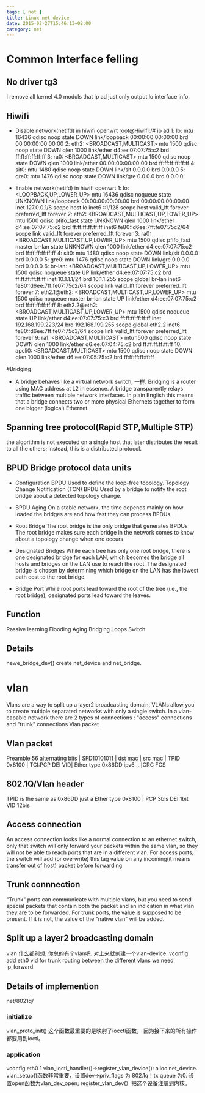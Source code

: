 ```yaml
---
tags: [ net ] 
title: Linux net device
date: 2015-02-27T15:46:13+08:00 
category: net
---
```


# Common Interface felling
## No driver tg3
I remove all kernel 4.0  moduls that ip ad just only output lo interface info.

## Hiwifi
* Disable network(netifd) in hiwifi openwrt
root@Hiwifi:/# ip ad
1: lo: <LOOPBACK> mtu 16436 qdisc noop state DOWN
    link/loopback 00:00:00:00:00:00 brd 00:00:00:00:00:00
2: eth2: <BROADCAST,MULTICAST> mtu 1500 qdisc noop state DOWN qlen 1000
    link/ether d4:ee:07:07:75:c2 brd ff:ff:ff:ff:ff:ff
3: ra0: <BROADCAST,MULTICAST> mtu 1500 qdisc noop state DOWN qlen 1000
    link/ether 00:00:00:00:00:00 brd ff:ff:ff:ff:ff:ff
4: sit0: <NOARP> mtu 1480 qdisc noop state DOWN
    link/sit 0.0.0.0 brd 0.0.0.0
5: gre0: <NOARP> mtu 1476 qdisc noop state DOWN 
    link/gre 0.0.0.0 brd 0.0.0.0

* Enable network(netifd) in hiwifi openwrt
1: lo: <LOOPBACK,UP,LOWER_UP> mtu 16436 qdisc noqueue state UNKNOWN
    link/loopback 00:00:00:00:00:00 brd 00:00:00:00:00:00
    inet 127.0.0.1/8 scope host lo
    inet6 ::1/128 scope host 
       valid_lft forever preferred_lft forever
2: eth2: <BROADCAST,MULTICAST,UP,LOWER_UP> mtu 1500 qdisc pfifo_fast state UNKNOWN qlen 1000
    link/ether d4:ee:07:07:75:c2 brd ff:ff:ff:ff:ff:ff
    inet6 fe80::d6ee:7ff:fe07:75c2/64 scope link 
       valid_lft forever preferred_lft forever
3: ra0: <BROADCAST,MULTICAST,UP,LOWER_UP> mtu 1500 qdisc pfifo_fast master br-lan state UNKNOWN qlen 1000
    link/ether d4:ee:07:07:75:c2 brd ff:ff:ff:ff:ff:ff
4: sit0: <NOARP> mtu 1480 qdisc noop state DOWN 
    link/sit 0.0.0.0 brd 0.0.0.0
5: gre0: <NOARP> mtu 1476 qdisc noop state DOWN 
    link/gre 0.0.0.0 brd 0.0.0.0
6: br-lan: <BROADCAST,MULTICAST,UP,LOWER_UP> mtu 1500 qdisc noqueue state UP 
    link/ether d4:ee:07:07:75:c2 brd ff:ff:ff:ff:ff:ff
    inet 10.1.1.1/24 brd 10.1.1.255 scope global br-lan
    inet6 fe80::d6ee:7ff:fe07:75c2/64 scope link 
       valid_lft forever preferred_lft forever
7: eth2.1@eth2: <BROADCAST,MULTICAST,UP,LOWER_UP> mtu 1500 qdisc noqueue master br-lan state UP 
    link/ether d4:ee:07:07:75:c2 brd ff:ff:ff:ff:ff:ff
8: eth2.2@eth2: <BROADCAST,MULTICAST,UP,LOWER_UP> mtu 1500 qdisc noqueue state UP 
    link/ether d4:ee:07:07:75:c3 brd ff:ff:ff:ff:ff:ff
    inet 192.168.199.223/24 brd 192.168.199.255 scope global eth2.2
    inet6 fe80::d6ee:7ff:fe07:75c3/64 scope link 
       valid_lft forever preferred_lft forever
9: ra1: <BROADCAST,MULTICAST> mtu 1500 qdisc noop state DOWN qlen 1000
    link/ether d6:ee:07:04:75:c2 brd ff:ff:ff:ff:ff:ff
10: apcli0: <BROADCAST,MULTICAST> mtu 1500 qdisc noop state DOWN qlen 1000
    link/ether d6:ee:07:05:75:c2 brd ff:ff:ff:ff:ff:ff

#Bridging
* A bridge behaves like a virtual network switch, 一样.
Bridging is a router using MAC address at L2 in essence.
A bridge transparently relays traffic between multiple network interfaces. 
In plain English this means that a bridge connects two or more physical Ethernets together to form one bigger (logical) Ethernet.

## Spanning tree protocol(Rapid STP,Multiple STP)
the algorithm is not executed on a single host that later distributes the result to all the others; 
instead, this is a distributed protocol.

## BPUD Bridge protocol data units
* Configuration BPDU
Used to define the loop-free topology. 
Topology Change Notification (TCN) BPDU
Used by a bridge to notify the root bridge about a detected topology change. 

* BPDU Aging
On a stable network, the time depends mainly on how loaded the bridges are and how fast they can process BPDUs.

* Root Bridge
The root bridge is the only bridge that generates BPDUs
The root bridge makes sure each bridge in the network comes to know about a topology change when one occurs

* Designated Bridges
While each tree has only one root bridge, there is one designated bridge for each LAN, 
which becomes the bridge all hosts and bridges on the LAN use to reach the root.
The designated bridge is chosen by determining which bridge on the LAN has the lowest path cost to the root bridge.

* Bridge Port
While root ports lead toward the root of the tree (i.e., the root bridge), designated ports lead toward the leaves.

## Function
Rassive learning
Flooding
Aging
Bridging Loops
Switch:

## Details
newe_bridge_dev() create net_device and net_bridge.

# vlan
Vlans are a way to split up a layer2 broadcasting domain, VLANs allow you to create multiple separated networks with only a single switch.
In a vlan-capable network there are 2 types of connections : "access" connections and "trunk" connections
Vlan packet

## Vlan packet
Preamble 56 alternating bits | SFD10101011 | dst mac | src mac | TPID 0x8100 | TCI:PCP DEI VID| Ether type 0x86DD ipv6 ...|CRC FCS

## 802.1Q/Vlan header
TPID is the same as 0x86DD just a Ether type 0x8100  | PCP 3bis  DEI 1bit VID 12bis

## Access connection
An access connection looks like a normal connection to an ethernet switch, 
only that switch will only forward your packets within the same vlan, so they will not be able to reach ports that are in a different vlan.
For access ports, the switch will add (or overwrite) this tag value on any incoming(it means transfer out of host) packet before forwarding

## Trunk connnection
"Trunk" ports can communicate with multiple vlans, but you need to send special packets that contain 
both the packet and an indication in what vlan they are to be forwarded.
For trunk ports, the value is supposed to be present. If it is not, the value of the "native vlan" will be added.

## Split up a layer2 broadcasting domain
vlan 什么都别想, 你总的有个vlan吧. 对上来就创建一个vlan-device.
vconfig add eth0 vid
for trunk routing between the different vlans we need ip_forward

## Details of implemention
net/8021q/
### initialize
vlan_proto_init()
这个函数最重要的是映射了iocctl函数， 因为接下来的所有操作都要用到ioctl。

### application
vconfig eth0 1
vlan_ioctl_handler()->register_vlan_device():
alloc net_device.
vlan_setup()函数非常重要，设置dev->priv_flags 为 802.1q！tx queue 为0.
设置open函数为vlan_dev_open;
register_vlan_dev(）把这个设备注册到内核。

